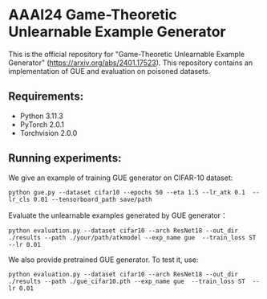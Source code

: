 # AAAI24 Game-Theoretic Unlearnable Example Generator
This is the official repository for "Game-Theoretic Unlearnable Example Generator" (https://arxiv.org/abs/2401.17523). This repository contains an implementation of GUE and evaluation on poisoned datasets.
## Requirements:  
* Python 3.11.3
* PyTorch 2.0.1
* Torchvision 2.0.0


## Running experiments:  
We give an example of training GUE generator on CIFAR-10 dataset:
 ```
python gue.py --dataset cifar10 --epochs 50 --eta 1.5 --lr_atk 0.1  --lr_cls 0.01 --tensorboard_path save/path
 ```


Evaluate the unlearnable examples generated by GUE generator：
 ```
python evaluation.py --dataset cifar10 --arch ResNet18 --out_dir ./results --path ./your/path/atkmodel --exp_name gue  --train_loss ST  --lr 0.01
 ```

We also provide pretrained GUE generator. To test it, use:
 ```
python evaluation.py --dataset cifar10 --arch ResNet18 --out_dir ./results --path ./gue_cifar10.pth --exp_name gue  --train_loss ST  --lr 0.01
 ```
